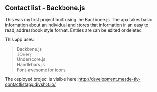 ## Contact list - Backbone.js

This was my first project built using the Backbone.js.  The app takes basic information about an individual and stores that information in an easy to read, addressbook style format.  Entries are can be edited or deleted.

This app uses:

>Backbone.js </br>
>JQuery </br>
>Underscore.js </br>
>Handlebars.js </br>
>Font-awesome for icons </br>

The deployed project is visible here: http://development.meade-tiy-contactlistapp.divshot.io/
